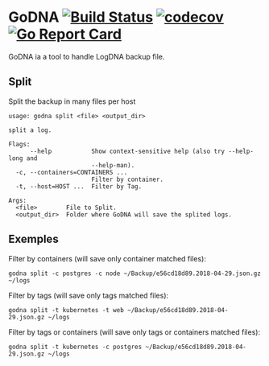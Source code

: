 # GoDNA [![Build Status](https://travis-ci.org/rafaelreinert/godna.svg?branch=master)](https://travis-ci.org/rafaelreinert/godna) [![codecov](https://codecov.io/gh/rafaelreinert/godna/branch/master/graph/badge.svg)](https://codecov.io/gh/rafaelreinert/godna) [![Go Report Card](https://goreportcard.com/badge/github.com/rafaelreinert/godna)](https://goreportcard.com/report/github.com/rafaelreinert/godna)
GoDNA ia a tool to handle LogDNA backup file.

## Split 

Split the backup in many files per host

```
usage: godna split <file> <output_dir>

split a log.

Flags:
      --help           Show context-sensitive help (also try --help-long and
                       --help-man).
  -c, --containers=CONTAINERS ...  
                       Filter by container.
  -t, --host=HOST ...  Filter by Tag.

Args:
  <file>        File to Split.
  <output_dir>  Folder where GoDNA will save the splited logs.

```

## Exemples

Filter by containers (will save only container matched files):
``` shell
godna split -c postgres -c node ~/Backup/e56cd18d89.2018-04-29.json.gz ~/logs
```

Filter by tags (will save only tags matched files):
``` shell
godna split -t kubernetes -t web ~/Backup/e56cd18d89.2018-04-29.json.gz ~/logs
```

Filter by tags or containers (will save only tags or containers matched files):
``` shell
godna split -t kubernetes -c postgres ~/Backup/e56cd18d89.2018-04-29.json.gz ~/logs
```


